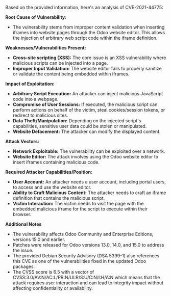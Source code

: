 Based on the provided information, here's an analysis of CVE-2021-44775:

**Root Cause of Vulnerability:**
- The vulnerability stems from improper content validation when inserting iframes into website pages through the Odoo website editor. This allows the injection of arbitrary web script code within the iframe definition.

**Weaknesses/Vulnerabilities Present:**
- **Cross-site scripting (XSS):** The core issue is an XSS vulnerability where malicious scripts can be injected into a page.
- **Improper Input Validation:** The website editor fails to properly sanitize or validate the content being embedded within iframes.

**Impact of Exploitation:**
- **Arbitrary Script Execution:** An attacker can inject malicious JavaScript code into a webpage.
- **Compromise of User Sessions:** If executed, the malicious script can perform actions on behalf of the victim, steal cookies/session tokens, or redirect to malicious sites.
- **Data Theft/Manipulation:** Depending on the injected script's capabilities, sensitive user data could be stolen or manipulated.
- **Website Defacement:**  The attacker can modify the displayed content.

**Attack Vectors:**
- **Network Exploitable:** The vulnerability can be exploited over a network.
- **Website Editor:** The attack involves using the Odoo website editor to insert iframes containing malicious code.

**Required Attacker Capabilities/Position:**
- **User Account:** An attacker needs a user account, including portal users, to access and use the website editor.
- **Ability to Craft Malicious Content:** The attacker needs to craft an iframe definition that contains the malicious script.
- **Victim Interaction:** The victim needs to visit the page with the embedded malicious iframe for the script to execute within their browser.

**Additional Notes**
- The vulnerability affects Odoo Community and Enterprise Editions, versions 15.0 and earlier.
- Patches were released for Odoo versions 13.0, 14.0, and 15.0 to address the issue.
- The provided Debian Security Advisory (DSA 5399-1) also references this CVE as one of the vulnerabilities fixed in the updated Odoo packages.
- The CVSS score is 6.5 with a vector of CVSS:3.0/AV:N/AC:L/PR:N/UI:R/S:U/C:N/I:H/A:N which means that the attack requires user interaction and can lead to integrity impact without affecting confidentiality or availability.